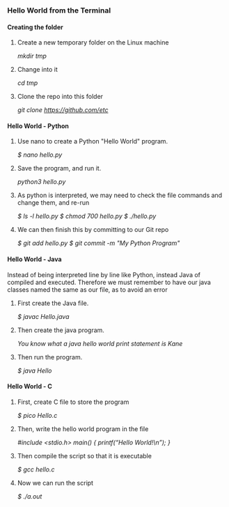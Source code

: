 ### Hello World from the Terminal

#### Creating the folder


1. Create a new temporary folder on the Linux machine

   *mkdir tmp*

2. Change into it

   *cd tmp*

3. Clone the repo into this folder

   *git clone https://github.com/etc*


#### Hello World - Python


1. Use nano to create a Python "Hello World" program.

   *$ nano hello.py*

2. Save the program, and run it.

   *python3 hello.py*

3. As python is interpreted, we may need to check the file commands and change them, and re-run

   *$ ls -l hello.py*
   *$ chmod 700 hello.py*
   *$ ./hello.py*

4. We can then finish this by committing to our Git repo

   *$ git add hello.py*
   *$ git commit -m "My Python Program"*


#### Hello World - Java

Instead of being interpreted line by line like Python, instead Java of compiled and executed. Therefore we must remember to have our java classes named the same as our file, as to avoid an error

1. First create the Java file.

   *$ javac Hello.java*

2. Then create the java program.

   *You know what a java hello world print statement is Kane*

3. Then run the program.

   *$ java Hello*


#### Hello World - C

1. First, create C file to store the program

   *$ pico Hello.c*

2. Then, write the hello world program in the file

   *#include <stdio.h>
   main()
   {
   printf(“Hello World!\n”);
   }*

3. Then compile the script so that it is executable

   *$ gcc hello.c*

4. Now we can run the script

   *$ ./a.out*